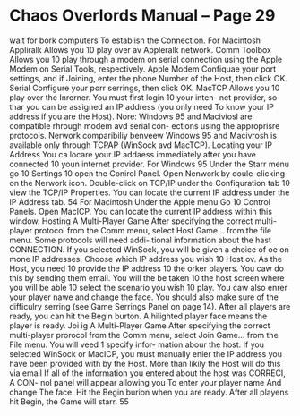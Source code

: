 # Chaos Overlords Manual – Page 29

wait for bork computers To establish the Connection. For Macintosh Appliralk Allows you 10 play over av Appleralk network. Comm Toolbox Allows you 10 play through a modem on serial connection using the Apple Modem on Serial Tools, respectively. Apple Modem Confiquae your port settings, and if Joining, enter the phone Number of the Host, then click OK. Serial Configure your porr serrings, then click OK. MacTCP Allows you 10 play over the Inrerner. You must first login 10 your inten- net provider, so thar you can be assigned an IP address (you only need To know your IP address if you are the Host). Nore: Windows 95 and Maciviosl are compatible rhrough modem avd serial con- ections using the approprisre protocols. Nerwork comparibiliy benveew Windows 95 and Macivrosh is available only through TCPAP (WinSock avd MacTCP). Locating your IP Address You ca locare your IP addaess immediately after you have connected 10 youn internet provider. For Windows 95 Under the Starr menu go 10 Sertings 10 open the Conirol Panel. Open Nenwork by doule-clicking on the Nerwork icon. Double-click on TCP/IP under the Confiquration tab 10 view the TCP/IP Properties. You can locate the current IP address under the IP Address tab. 54 For Macintosh Under the Apple menu Go 10 Control Panels. Open MacICP. You can locate the current IP address within this window. Hosting A Multi-Player Game After specifying the correct multi-player protocol from the Comm menu, select Host Game... from the file menu. Some protocols will need addi- tional information about the hast CONNECTION. If you selected WinSock, you will be given a choice of oe on mone IP addresses. Choose which IP address you wish 10 Host ov. As the Host, you need 10 provide the IP address 10 the orker players. You caw do this by sending them email. You will the be taken 10 the host screen where you will be able 10 select the scenario you wish 10 play. You caw also enrer your player nawe and change the face. You should also make sure of the difficulry serring (see Game Serrings Panel on page 14). After all players are ready, you can hit the Begin burton. A hilighted player face means the player is ready. Joi ig A Multi-Player Game After specifying the correct multi-player prorocol from the Comm menu, select Join Game... from the File menu. You will veed 1 specify infor- mation abour the host. If you selected WinSock or MacICP, you must manually enier the IP address you have been provided with by the Host. More than likily the Host will do this via email If all of the information you entered about the host was CORRECI, A CON- nol panel will appear allowing you To enter your player name And change The face. Hit the Begin burion when you are ready. After all playens hit Begin, the Game will starr. 55
